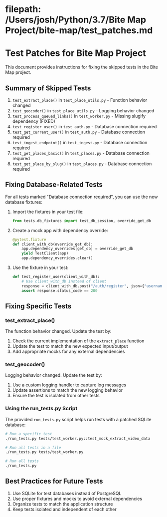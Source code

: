 # filepath: /Users/josh/Python/3.7/Bite Map Project/bite-map/test_patches.md
# Test Patches for Bite Map Project

This document provides instructions for fixing the skipped tests in the Bite Map project.

## Summary of Skipped Tests

1. `test_extract_place()` in `test_place_utils.py` - Function behavior changed
2. `test_geocoder()` in `test_place_utils.py` - Logging behavior changed 
3. `test_process_queued_links()` in `test_worker.py` - Missing slugify dependency (FIXED)
4. `test_register_user()` in `test_auth.py` - Database connection required
5. `test_get_current_user()` in `test_auth.py` - Database connection required
6. `test_ingest_endpoint()` in `test_ingest.py` - Database connection required
7. `test_get_places_basic()` in `test_places.py` - Database connection required
8. `test_get_place_by_slug()` in `test_places.py` - Database connection required

## Fixing Database-Related Tests

For all tests marked "Database connection required", you can use the new database fixtures:

1. Import the fixtures in your test file:
   ```python
   from tests.db_fixtures import test_db_session, override_get_db
   ```

2. Create a mock app with dependency override:
   ```python
   @pytest.fixture
   def client_with_db(override_get_db):
       app.dependency_overrides[get_db] = override_get_db
       yield TestClient(app)
       app.dependency_overrides.clear()
   ```

3. Use the fixture in your test:
   ```python
   def test_register_user(client_with_db):
       # Use client_with_db instead of client
       response = client_with_db.post("/auth/register", json={"username": "test", "password": "test"})
       assert response.status_code == 200
   ```

## Fixing Specific Tests

### test_extract_place()

The function behavior changed. Update the test by:

1. Check the current implementation of the `extract_place` function
2. Update the test to match the new expected input/output
3. Add appropriate mocks for any external dependencies

### test_geocoder()

Logging behavior changed. Update the test by:

1. Use a custom logging handler to capture log messages
2. Update assertions to match the new logging behavior
3. Ensure the test is isolated from other tests

### Using the run_tests.py Script

The provided `run_tests.py` script helps run tests with a patched SQLite database:

```bash
# Run a specific test
./run_tests.py tests/test_worker.py::test_mock_extract_video_data

# Run all tests in a file
./run_tests.py tests/test_worker.py

# Run all tests
./run_tests.py
```

## Best Practices for Future Tests

1. Use SQLite for test databases instead of PostgreSQL
2. Use proper fixtures and mocks to avoid external dependencies
3. Organize tests to match the application structure
4. Keep tests isolated and independent of each other
